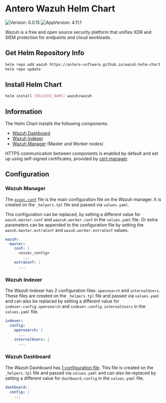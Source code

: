 # Antero Wazuh Helm Chart

![Version: 0.0.15](https://img.shields.io/badge/Version-0.0.15-informational?style=flat-square)
![AppVersion: 4.11.1](https://img.shields.io/badge/AppVersion-4.11.1-informational?style=flat-square)

Wazuh is a free and open source security platform that unifies XDR and SIEM protection for endpoints and cloud workloads.

## Get Helm Repository Info

```bash
helm repo add wazuh https://antero-software.github.io/wazuh-helm-chart
helm repo update
```

## Install Helm Chart

```bash
helm install [RELEASE_NAME] wazuh/wazuh
```

## Information

The Helm Chart installs the following components:

- [Wazuh Dashboard](https://documentation.wazuh.com/current/getting-started/components/wazuh-dashboard.html)
- [Wazuh Indexer](https://documentation.wazuh.com/current/getting-started/components/wazuh-indexer.html)
- [Wazuh Manager](https://documentation.wazuh.com/current/getting-started/components/wazuh-server.html) (Master and Worker nodes)

HTTPS communication between components is enabled by default and set up using self-signed certificates, provided by [cert-manager](https://cert-manager.io/).

## Configuration

### Wazuh Manager

The [`ossec.conf`](http://documentation.wazuh.com/current/user-manual/reference/ossec-conf/) file is the main configuration file on the Wazuh manager. It is created on the `_helpers.tpl` file and passed via `values.yaml`.

This configuration can be replaced, by setting a different value for `wazuh.master.conf` and `waazuh.worker.conf` in the `values.yaml` file. Or extra parameters can be appended to the configuration file by setting the `wazuh.master.extraConf` and `wazuh.worker.extraConf` values.

```yaml
wazuh:
  master:
    conf: |
      <ossec_config>
        ...
    extraConf: |
      ...
```

### Wazuh Indexer

The Wazuh Indexer has 2 configuration files: `opensearch` and `internalUsers`. These files are created on the `_helpers.tpl` file and passed via `values.yaml` and can also be replaced by setting a different value for `indexer.config.opensearch` and `indexer.config.internalUsers` in the `values.yaml` file.

```yaml
indexer:
  config:
    opensearch: |
      ...
    internalUsers: |
      ...
```

### Wazuh Dashboard

The Wazuh Dashboard has [1 configuration file](https://documentation.wazuh.com/current/user-manual/wazuh-dashboard/settings.html). This file is created on the `_helpers.tpl` file and passed via `values.yaml` and can also be replaced by setting a different value for `dashboard.config` in the `values.yaml` file.

```yaml
dashboard:
  config: |
    ...
```
